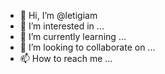 - 👋 Hi, I’m @letigiam
- 👀 I’m interested in ...
- 🌱 I’m currently learning ...
- 💞️ I’m looking to collaborate on ...
- 📫 How to reach me ...

<!---
letigiam/letigiam is a ✨ special ✨ repository because its `README.md` (this file) appears on your GitHub profile.
You can click the Preview link to take a look at your changes.
--->
